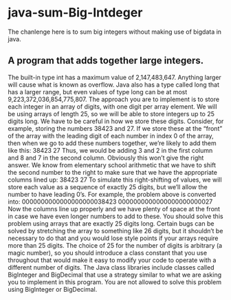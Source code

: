 # java-sum-Big-Intdeger
The chanlenge here is to sum big integers without making use of bigdata in java.
## A program that adds together large integers. 
The built-in type int has a maximum value of 2,147,483,647. Anything larger will cause what is known as overflow. Java 
also has a type called long that has a larger range, but even values of type long can be at most 
9,223,372,036,854,775,807.
The approach you are to implement is to store each integer in an array of digits, with one digit per 
array element. We will be using arrays of length 25, so we will be able to store integers up to 25 
digits long. We have to be careful in how we store these digits. Consider, for example, storing the 
numbers 38423 and 27. If we store these at the “front” of the array with the leading digit of each 
number in index 0 of the array, then when we go to add these numbers together, we’re likely to add 
them like this:
38423
27
Thus, we would be adding 3 and 2 in the first column and 8 and 7 in the second column. 
Obviously this won’t give the right answer. We know from elementary school arithmetic that we 
have to shift the second number to the right to make sure that we have the appropriate columns 
lined up:
38423
 27
To simulate this right-shifting of values, we will store each value as a sequence of exactly 25 digits, 
but we’ll allow the number to have leading 0’s. For example, the problem above is converted into:
0000000000000000000038423
0000000000000000000000027
Now the columns line up properly and we have plenty of space at the front in case we have even 
longer numbers to add to these.
You should solve this problem using arrays that are exactly 25 digits long. Certain bugs can be 
solved by stretching the array to something like 26 digits, but it shouldn’t be necessary to do that 
and you would lose style points if your arrays require more than 25 digits.
The choice of 25 for the number of digits is arbitrary (a magic number), so you should introduce a 
class constant that you use throughout that would make it easy to modify your code to operate with 
a different number of digits.
The Java class libraries include classes called BigInteger and BigDecimal that use a strategy similar 
to what we are asking you to implement in this program. You are not allowed to solve this problem 
using BigInteger or BigDecimal.
